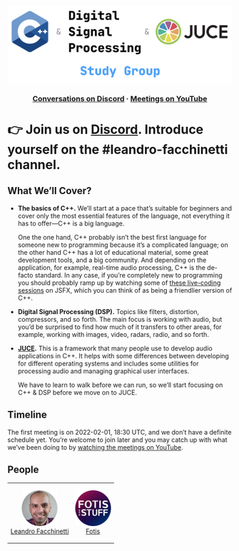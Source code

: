<img alt="C++ & Digital Signal Processing & JUCE · Study Group" src="images/splash.png" width="830" />

<h3 align="center">
<a href="https://discord.gg/3jWqw4AyuE"><strong>Conversations on Discord</strong></a> ·
<a href="https://www.youtube.com/c/leafac"><strong>Meetings on YouTube</strong></a>
</h3>

# 👉 Join us on [Discord](https://discord.gg/3jWqw4AyuE). Introduce yourself on the #leandro-facchinetti channel.

## What We’ll Cover?

- **The basics of C++.** We’ll start at a pace that’s suitable for beginners and cover only the most essential features of the language, not everything it has to offer—C++ is a big language.

  One the one hand, C++ probably isn’t the best first language for someone new to programming because it’s a complicated language; on the other hand C++ has a lot of educational material, some great development tools, and a big community. And depending on the application, for example, real-time audio processing, C++ is the de-facto standard. In any case, if you’re completely new to programming you should probably ramp up by watching some of [these live-coding sessions](https://www.youtube.com/c/leafac) on JSFX, which you can think of as being a friendlier version of C++.

- **Digital Signal Processing (DSP).** Topics like filters, distortion, compressors, and so forth. The main focus is working with audio, but you’d be surprised to find how much of it transfers to other areas, for example, working with images, video, radars, radio, and so forth.

- **[JUCE](https://juce.com).** This is a framework that many people use to develop audio applications in C++. It helps with some differences between developing for different operating systems and includes some utilities for processing audio and managing graphical user interfaces.

  We have to learn to walk before we can run, so we’ll start focusing on C++ & DSP before we move on to JUCE.

## Timeline

The first meeting is on 2022-02-01, 18:30 UTC, and we don’t have a definite schedule yet. You’re welcome to join later and you may catch up with what we’ve been doing to by [watching the meetings on YouTube](https://www.youtube.com/c/leafac).

## People

<table>
<tr>
<td>
<p align="center">
<a href="https://leafac.com">
<img alt="Leandro Facchinetti" src="images/leandro-facchinetti.png" width="80"><br/>
Leandro Facchinetti
</a>
</p>
</td>
<td>
<p align="center">
<a href="https://www.youtube.com/user/seethisaccount">
<img alt="Fotis" src="images/fotis.png" width="80"><br/>
Fotis
</a>
</p>
</td>
</tr>
</table>
